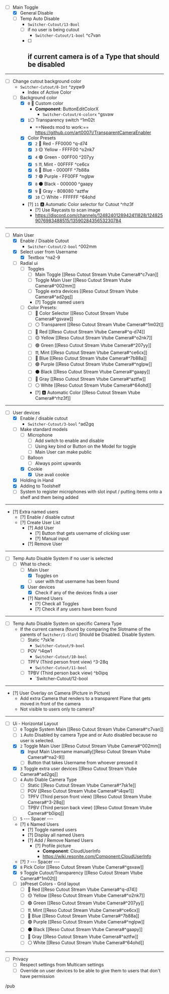 - [ ] Main Toggle
	- [x] General Disable
	- [ ] Temp Auto Disable
		- `Switcher-Cutout/13-Bool`
		- [ ] if no user is being cutout
			-  `Switcher-Cutout/1-bool` ^c7van
		- [ ] if current camera is of a Type that should be disabled
			- 

---

- [ ] Change cutout background color 
	- `Switcher-Cutout/8-Int` ^zyqw9
		- Index of Active Color
	- [ ] Background color
		- [x] `0` 🌈 Custom color
			- **Component**: ButtonEditColorX
				- `Switcher-Cutout/4-colorx` ^gsvaw
		- [x] `1`⚪ Transparency switch ^1m02t
			- ==Needs mod to work:== https://github.com/art0007i/TransparentCameraEnabler 
		- [x] Color Presets
			- [x] `2` 🔴 Red - FF0000 ^q-d74
			- [x] `3` 🟡 Yellow - FFFF00 ^o2nk7
			- [x] `4` 🟢 Green - 00FF00 ^207yy
			- [x] `5` ♏ Mint - 00FFFF ^ce6cx
			- [x] `6` 🔵 Blue - 0000FF ^7b88a
			- [x] `7` 🟣 Purple - FF00FF ^nglpw
			- [x] `8` ⚫ Black - 000000 ^gaapy
			- [x] `9` 🔘 Gray - 808080 ^aztfw
			- [x] `10` ⚪ White - FFFFFF ^64ohd
		- [?]  `11` 🅰️ Automatic Color selector for Cutout ^rhz3f
			- [?] Use Raycasts to scan image
			- https://discord.com/channels/1248240128942411828/1248259076983488515/1359028435653230784

---

- [ ] Main User
	- [x] Enable / Disable Cutout
		-  `Switcher-Cutout/2-bool` ^002mm
	- [x] Select user from Username
		- [x] Textbox ^na2-9
	- [ ] Radial ui
		- [ ] Toggles
			- [ ] Main Toggle  [[Reso Cutout Stream Vtube Camera#^c7van]]
			- [ ] Toggle Main User [[Reso Cutout Stream Vtube Camera#^002mm]]
			- [ ] Toggle extra devices [[Reso Cutout Stream Vtube Camera#^ad2gq]]
			- [?] Toggle named users
		- [ ] Color Presets:
			- [ ] 🌈 Color Selector [[Reso Cutout Stream Vtube Camera#^gsvaw]]
			- [ ] ⚪ Transparent [[Reso Cutout Stream Vtube Camera#^1m02t]]
			- [ ] 🔴 Red [[Reso Cutout Stream Vtube Camera#^q-d74]]
			- [ ] 🟡 Yellow [[Reso Cutout Stream Vtube Camera#^o2nk7]]
			- [ ] 🟢 Green [[Reso Cutout Stream Vtube Camera#^207yy]]
			- [ ] ♏ Mint [[Reso Cutout Stream Vtube Camera#^ce6cx]]
			- [ ] 🔵 Blue [[Reso Cutout Stream Vtube Camera#^7b88a]]
			- [ ] 🟣 Purple [[Reso Cutout Stream Vtube Camera#^nglpw]]
			- [ ] ⚫ Black  [[Reso Cutout Stream Vtube Camera#^gaapy]]
			- [ ] 🔘 Gray [[Reso Cutout Stream Vtube Camera#^aztfw]]
			- [ ] ⚪ White [[Reso Cutout Stream Vtube Camera#^64ohd]]
			- [?] 🅰️ Automatic Color [[Reso Cutout Stream Vtube Camera#^rhz3f]]

---

- [ ] User devices
	- [x] Enable / disable cutout
		- `Switcher-Cutout/3-bool` ^ad2gq
	- [ ] Make standard models
		- [ ] Microphone 
			- [ ] Add switch to enable and disable
			- [ ] Using key bind or Button on the Model for toggle
			- [ ] Main User can make public
		- [ ] Balloon 
			- [ ] Always point upwards
		- [x] Cookie
			- [x] Use avali cookie
	- [x] Holding in Hand
	- [x] Adding to Toolshelf
	- [ ] System to register microphones with slot input / putting items onto a shelf and them being added

---

- [?] Extra named users
	- [?] Enable / disable cutout
	- [?] Create User List
		- [?] Add User
			- [?] Button that gets username of clicking user
			- [?] Manual input
		- [?] Remove User

---

- [ ] Temp Auto Disable System if no user is selected
	- [ ] What to check:
		- [ ] Main User 
			- [x] Toggles on
			- [ ] user with that username has been found
		- [x] User devices
			- [x] Check if any of the devices finds a user
		- [?] Named Users
			- [?] Check all Toggles
			- [?] Check if any users have been found

---
- [ ] Temp Auto Disable System on specific Camera Type
	- If the current camera (found by comparing the Slotname of the parents of `Switcher/1-Slot`) Should be Disabled. Disable System.
		- [ ]  Static ^7sk1e
			- `Switcher-Cutout/9-bool`
		- [ ] POV ^i4qw1
			- `Switcher-Cutout/10-bool`
		- [ ] TPFV (Third person front view) ^3-28q
			- `Switcher-Cutout/11-bool`
		- [ ] TPBV (Third person back view) ^b0ipq
			- `Switcher-Cutout/12-bool

---

- [?] User Overlay on Camera (Picture in Picture)
	- Add extra Camera that renders to a transparent Plane that gets moved in front of the camera
	- Not visible to users only to camera?

---

- [ ] Ui - Horizontal Layout
	- [ ] `0` Toggle System Main [[Reso Cutout Stream Vtube Camera#^c7van]]
	- [ ] `1` Auto Disabled by camera Type and or Auto disabled because no user is selected.
	- [x] `2` Toggle Main User [[Reso Cutout Stream Vtube Camera#^002mm]]
		- [x] Input Main Username manually[[Reso Cutout Stream Vtube Camera#^na2-9]]
		- [ ] Button that takes Username from whoever pressed it
	- [x] `3` Toggle extra user devices [[Reso Cutout Stream Vtube Camera#^ad2gq]]
	- [ ] `4` Auto Diable Camera Type
		- [ ] Static [[Reso Cutout Stream Vtube Camera#^7sk1e]]
		- [ ] POV [[Reso Cutout Stream Vtube Camera#^i4qw1]]
		- [ ] TPFV (Third person front view) [[Reso Cutout Stream Vtube Camera#^3-28q]]
		- [ ] TPBV (Third person back view) [[Reso Cutout Stream Vtube Camera#^b0ipq]]
	- [ ] `5` --- Spacer ---
	- [?] `6` Named Users
		- [?] Toggle named users 
		- [?] Display all named Users
		- [?] Add / Remove Named Users 
			- [?] Profile picture
				- **Component**: CloudUserInfo
				- https://wiki.resonite.com/Component:CloudUserInfo
	- [?] `7` --- Spacer ---
	- [x] `8` Pick Color [[Reso Cutout Stream Vtube Camera#^gsvaw]]
	- [x] `9` Toggle Cutout/Transparency [[Reso Cutout Stream Vtube Camera#^1m02t]]
	- [ ] `10`Preset Colors - Grid layout
		- [ ] 🔴 Red [[Reso Cutout Stream Vtube Camera#^q-d74]]
		- [ ] 🟡 Yellow [[Reso Cutout Stream Vtube Camera#^o2nk7]]
		- [ ] 🟢 Green [[Reso Cutout Stream Vtube Camera#^207yy]]
		- [ ] ♏ Mint [[Reso Cutout Stream Vtube Camera#^ce6cx]]
		- [ ] 🔵 Blue [[Reso Cutout Stream Vtube Camera#^7b88a]]
		- [ ] 🟣 Purple [[Reso Cutout Stream Vtube Camera#^nglpw]]
		- [ ] ⚫ Black  [[Reso Cutout Stream Vtube Camera#^gaapy]]
		- [ ] 🔘 Gray [[Reso Cutout Stream Vtube Camera#^aztfw]]
		- [ ] ⚪ White [[Reso Cutout Stream Vtube Camera#^64ohd]]

---

- [ ] Privacy
	- [ ] Respect settings from Multicam settings
	- [ ] Override on user devices to be able to give them to users that don't have permission

/pub